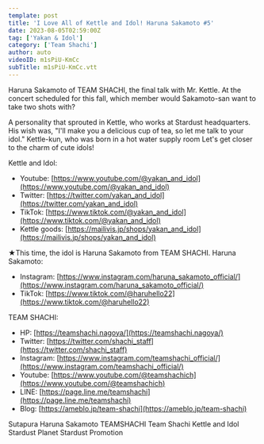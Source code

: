```yaml
---
template: post
title: 'I Love All of Kettle and Idol! Haruna Sakamoto #5'
date: 2023-08-05T02:59:00Z
tag: ['Yakan & Idol']
category: ['Team Shachi']
author: auto 
videoID: m1sPiU-KmCc
subTitle: m1sPiU-KmCc.vtt
---
```

Haruna Sakamoto of TEAM SHACHI, the final talk with Mr. Kettle.
At the concert scheduled for this fall, which member would Sakamoto-san want to take two shots with?

A personality that sprouted in Kettle, who works at Stardust headquarters.
His wish was, "I'll make you a delicious cup of tea, so let me talk to your idol."
Kettle-kun, who was born in a hot water supply room
Let's get closer to the charm of cute idols!

Kettle and Idol:

- Youtube: [https://www.youtube.com/@yakan_and_idol](https://www.youtube.com/@yakan_and_idol)
- Twitter: [https://twitter.com/yakan_and_idol](https://twitter.com/yakan_and_idol)
- TikTok: [https://www.tiktok.com/@yakan_and_idol](https://www.tiktok.com/@yakan_and_idol)
- Kettle goods: [https://mailivis.jp/shops/yakan_and_idol](https://mailivis.jp/shops/yakan_and_idol)

★This time, the idol is Haruna Sakamoto from TEAM SHACHI.
Haruna Sakamoto:

- Instagram: [https://www.instagram.com/haruna_sakamoto_official/](https://www.instagram.com/haruna_sakamoto_official/)
- TikTok: [https://www.tiktok.com/@haruhello22](https://www.tiktok.com/@haruhello22)

TEAM SHACHI:

- HP: [https://teamshachi.nagoya/](https://teamshachi.nagoya/)
- Twitter: [https://twitter.com/shachi_staff](https://twitter.com/shachi_staff)
- Instagram: [https://www.instagram.com/teamshachi_official/](https://www.instagram.com/teamshachi_official/)
- Youtube: [https://www.youtube.com/@teamshachich](https://www.youtube.com/@teamshachich)
- LINE: [https://page.line.me/teamshachi](https://page.line.me/teamshachi)
- Blog: [https://ameblo.jp/team-shachi](https://ameblo.jp/team-shachi)

Sutapura Haruna Sakamoto TEAMSHACHI Team Shachi Kettle and Idol Stardust Planet Stardust Promotion